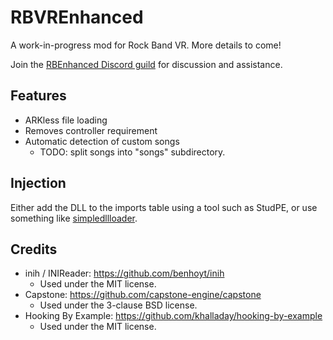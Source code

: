 # RBVREnhanced

A work-in-progress mod for Rock Band VR. More details to come!

Join the [RBEnhanced Discord guild](https://discord.gg/6rRUWXPYwb) for discussion and assistance.

## Features

* ARKless file loading
* Removes controller requirement
* Automatic detection of custom songs
    * TODO: split songs into "songs" subdirectory.

## Injection

Either add the DLL to the imports table using a tool such as StudPE, or use something like [simpledllloader](https://github.com/aap/simpledllloader).

## Credits

* inih / INIReader: https://github.com/benhoyt/inih
    * Used under the MIT license.
* Capstone: https://github.com/capstone-engine/capstone
    * Used under the 3-clause BSD license.
* Hooking By Example: https://github.com/khalladay/hooking-by-example
    * Used under the MIT license.